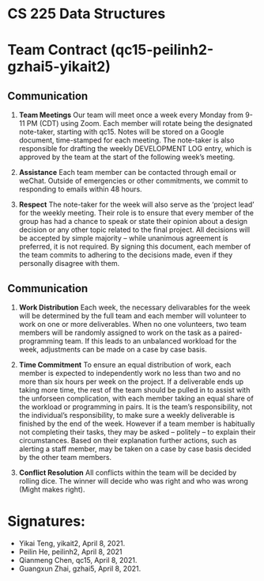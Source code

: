 # CS 225 Data Structures
# Team Contract (qc15-peilinh2-gzhai5-yikait2)

## Communication

1. **Team Meetings** Our team will meet once a week every Monday from 9-11 PM (CDT) using Zoom. Each member will rotate being the designated note-taker, starting with qc15. Notes will be stored on a Google document, time-stamped for each meeting. The note-taker is also responsible for drafting the weekly DEVELOPMENT LOG entry, which is approved by the team at the start of the following week’s meeting.

2. **Assistance** Each team member can be contacted through email or weChat. Outside of emergencies or other commitments, we commit to responding to emails within 48 hours.

3. **Respect** The note-taker for the week will also serve as the ‘project lead’ for the weekly meeting. Their role is to ensure that every member of the group has had a chance to speak or state their opinion about a design decision or any other topic related to the final project. All decisions will be accepted by simple majority – while unanimous agreement is preferred, it is not required. By signing this document, each member of the team commits to adhering to the decisions made, even if they personally disagree with them.

## Communication

1. **Work Distribution** Each week, the necessary delivarables for the week will be determined by the full team and each member will volunteer to work on one or more deliverables. When no one volunteers, two team members will be randomly assigned to work on the task as a paired-programming team. If this leads to an unbalanced workload for the week, adjustments can be made on a case by case basis.

2. **Time Commitment** To ensure an equal distribution of work, each member is expected to independently work no less than two and no more than six hours per week on the project. If a deliverable ends up taking more time, the rest of the team should be pulled in to assist with the unforseen complication, with each member taking an equal share of the workload or programming in pairs. It is the team’s responsibility, not the individual’s responsibility, to make sure a weekly deliverable is finished by the end of the week.
However if a team member is habitually not completing their tasks, they may be asked – politely – to explain their circumstances. Based on their explanation further actions, such as alerting a staff member, may be taken on a case by case basis decided by the other team members.

3. **Conflict Resolution** All conflicts within the team will be decided by rolling dice. The winner will decide who was right and who was wrong (Might makes right).

# Signatures:
- Yikai Teng, yikait2, April 8, 2021.
- Peilin He, peilinh2, April 8, 2021
- Qianmeng Chen, qc15, April 8, 2021.
- Guangxun Zhai, gzhai5, April 8, 2021.

